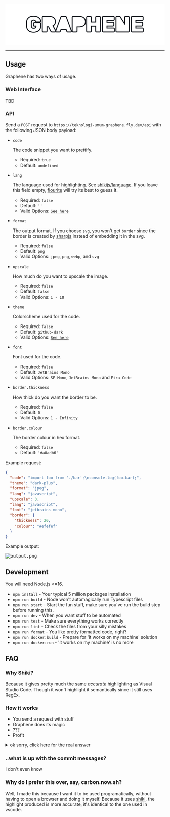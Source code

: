 [shiki-link]: https://shiki.matsu.io
[shiki-lang-link]: https://github.com/shikijs/shiki/blob/main/docs/languages.md
[shiki-theme-link]: https://github.com/shikijs/shiki/blob/main/docs/themes.md#all-themes
[flourite-link]: https://github.com/teknologi-umum/flourite
[sharp-link]: https://github.com/lovell/sharp

<kbd>

![logo.png](./scratch/logo.png)

</kbd>

---

## Usage

Graphene has two ways of usage.

### Web Interface

TBD

### API

Send a `POST` request to `https://teknologi-umum-graphene.fly.dev/api` with the following JSON body payload:

- `code`

  The code snippet you want to prettify.

  - Required: `true`
  - Default: `undefined`

- `lang`

  The language used for highlighting. See [shikijs/language][shiki-lang-link]. If you leave this field empty, [flourite][flourite-link] will try its best to guess it.

  - Required: `false`
  - Default: `''`
  - Valid Options: [`See here`][shiki-lang-link]

- `format`

  The output format. If you choose `svg`, you won't get `border` since the border is created by [sharpjs][sharp-link] instead of embedding it in the svg.

  - Required: `false`
  - Default: `png`
  - Valid Options: `jpeg`, `png`, `webp`, and `svg`

- `upscale`

  How much do you want to upscale the image.

  - Required: `false`
  - Default: `false`
  - Valid Options: `1 - 10`

- `theme`

  Colorscheme used for the code.

  - Required: `false`
  - Default: `github-dark`
  - Valid Options: [`See here`][shiki-theme-link]

- `font`

  Font used for the code.

  - Required: `false`
  - Default: `JetBrains Mono`
  - Valid Options: `SF Mono`, `JetBrains Mono` and `Fira Code`

- `border.thickness`

  How thick do you want the border to be.

  - Required: `false`
  - Default: `0`
  - Valid Options: `1 - Infinity`

- `border.colour`

  The border colour in hex format.

  - Required: `false`
  - Default: `'#a0adb6'`

Example request:

```json
{
  "code": "import foo from './bar';\nconsole.log(foo.bar);",
  "theme": "dark-plus",
  "format": "jpeg",
  "lang": "javascript",
  "upscale": 3,
  "lang": "javascript",
  "font": "jetbrains mono",
  "border": {
    "thickness": 20,
    "colour": "#efefef"
  }
}
```

Example output:

<kbd>

![output.png](https://github.com/teknologi-umum/graphene/blob/master/scratch/output.png)

</kbd>

## Development

You will need Node.js >=16.

- `npm install` - Your typical 5 million packages installation
- `npm run build` - Node won't automagically run Typescript files
- `npm run start` - Start the fun stuff, make sure you've run the build step before running this.
- `npm run dev` - When you want stuff to be automated
- `npm run test` - Make sure everything works correctly
- `npm run lint` - Check the files from your silly mistakes
- `npm run format` - You like pretty formatted code, right?
- `npm run docker:build` - Prepare for 'it works on my machine' solution
- `npm run docker:run` - 'it works on my machine' is no more

## FAQ

### Why Shiki?

Because it gives pretty much the same _accurate_ highlighting as Visual Studio Code. Though it won't highlight it semantically since it still uses RegEx.

### How it works

- You send a request with stuff
- Graphene does its magic
- ???
- Profit

<details>

<summary>ok sorry, click here for the real answer</summary>

- You send a POST request with a JSON body containing [valid options](#api)
- It will Highlight the code using Shiki and apply some options
- Then, render the result to svg using [custom svg renderer](./src/logic/svgRenderer.ts) which is a heavily modified version of the [original svg renderer](https://github.com/shikijs/shiki/tree/main/packages/renderer-svg)
- Apply border, upscale, and convert to the desired output format using [sharpjs][sharp-link]
- Send it back to you

</details>

### ..what is up with the commit messages?

I don't even know

### Why do I prefer this over, say, carbon.now.sh?

Well, I made this because I want it to be used programatically, without having to open a browser and doing it myself.
Because it uses [shiki][shiki-link], the highlight produced is more accurate, it's identical to the one used in vscode.
